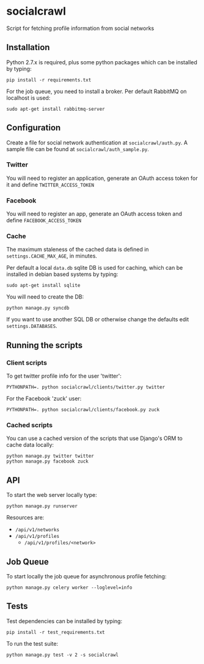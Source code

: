 socialcrawl
=========

Script for fetching profile information from social networks

## Installation

Python 2.7.x is required, plus some python packages which can be installed by typing:

    pip install -r requirements.txt

For the job queue, you need to install a broker. Per default RabbitMQ on localhost is used:

    sudo apt-get install rabbitmq-server

## Configuration

Create a file for social network authentication at `socialcrawl/auth.py`. A sample file can be
found at `socialcrawl/auth_sample.py`. 

### Twitter

You will need to register an application, generate an OAuth access token for it and define `TWITTER_ACCESS_TOKEN`

### Facebook

You will need to register an app, generate an OAuth access token and define `FACEBOOK_ACCESS_TOKEN`

### Cache

The maximum staleness of the cached data is defined in `settings.CACHE_MAX_AGE`, in minutes.

Per default a local `data.db` sqlite DB is used for caching, which can be installed in debian based systems by typing:

    sudo apt-get install sqlite

You will need to create the DB:

    python manage.py syncdb

If you want to use another SQL DB or otherwise change the defaults edit `settings.DATABASES`.

## Running the scripts

### Client scripts

To get twitter profile info for the user 'twitter':

    PYTHONPATH=. python socialcrawl/clients/twitter.py twitter

For the Facebook 'zuck' user:

    PYTHONPATH=. python socialcrawl/clients/facebook.py zuck

### Cached scripts

You can use a cached version of the scripts that use Django's ORM to cache data locally:

    python manage.py twitter twitter
    python manage.py facebook zuck

## API

To start the web server locally type:

    python manage.py runserver

Resources are:

- `/api/v1/networks`
- `/api/v1/profiles`
  - `/api/v1/profiles/<network>`

## Job Queue

To start locally the job queue for asynchronous profile fetching:

    python manage.py celery worker --loglevel=info

## Tests

Test dependencies can be installed by typing:

    pip install -r test_requirements.txt

To run the test suite:

    python manage.py test -v 2 -s socialcrawl
